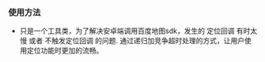 ### 使用方法
* 只是一个工具类，为了解决安卓端调用百度地图sdk，发生的 定位回调 有时太慢 或者 不触发定位回调 的问题. 通过递归加竞争超时处理的方式，让用户使用定位功能时更加的流畅。



